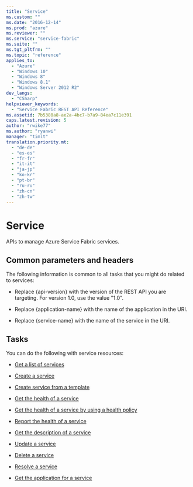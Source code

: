 ```yaml
---
title: "Service"
ms.custom: ""
ms.date: "2016-12-14"
ms.prod: "azure"
ms.reviewer: ""
ms.service: "service-fabric"
ms.suite: ""
ms.tgt_pltfrm: ""
ms.topic: "reference"
applies_to: 
  - "Azure"
  - "Windows 10"
  - "Windows 8"
  - "Windows 8.1"
  - "Windows Server 2012 R2"
dev_langs: 
  - "CSharp"
helpviewer_keywords: 
  - "Service Fabric REST API Reference"
ms.assetid: 7b5380a8-ae2a-4bc7-b7a9-84ea7c11e391
caps.latest.revision: 5
author: "rwike77"
ms.author: "ryanwi"
manager: "timlt"
translation.priority.mt: 
  - "de-de"
  - "es-es"
  - "fr-fr"
  - "it-it"
  - "ja-jp"
  - "ko-kr"
  - "pt-br"
  - "ru-ru"
  - "zh-cn"
  - "zh-tw"
---
```

# Service
APIs to manage Azure Service Fabric services.  
  
##  <a name="bk_common"></a> Common parameters and headers  
 The following information is common to all tasks that you might do related to services:  
  
-   Replace {api-version} with the version of the REST API you are targeting. For version 1.0, use the value "1.0".  
  
-   Replace {application-name} with the name of the application in the URI.  
  
-   Replace {service-name} with the name of the service in the URI.  
  
## Tasks  
 You can do the following with service resources:  
  
-   [Get a list of services](get-a-list-of-services.md)  
  
-   [Create a service](create-a-service.md)  
  
-   [Create service from a template ](create-service-from-a-template.md)  
  
-   [Get the health of a service](get-the-health-of-a-service.md)  
  
-   [Get the health of a service by using a health policy](get-the-health-of-a-service-by-using-a-health-policy.md)  
  
-   [Report the health of a service ](report-the-health-of-a-service.md)  
  
-   [Get the description of a service](get-the-description-of-a-service.md)  
  
-   [Update a service](update-a-service.md)  
  
-   [Delete a service](delete-a-service.md)  
  
-   [Resolve a service ](resolve-a-service.md)

-   [Get the application for a service](get-the-application-for-a-service.md)